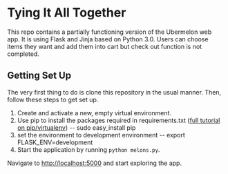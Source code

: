 Tying It All Together
=====================
This repo contains a partially functioning version of the Ubermelon web app. It is using Flask and Jinja based on Python 3.0. Users can choose items they want and add them into cart but check out function is not completed.

Getting Set Up
--------------
The very first thing to do is clone this repository in the usual manner. Then, follow these steps to get set up.

1. Create and activate a new, empty virtual environment.
2. Use pip to install the packages required in requirements.txt ([full tutorial on pip/virtualenv](http://www.dabapps.com/blog/introduction-to-pip-and-virtualenv-python/))
   -- sudo easy_install pip
3. set the environment to development environment
   -- export FLASK_ENV=development
3. Start the application by running `python melons.py`.

Navigate to [http://localhost:5000](http://localhost:5000) and start exploring the app.

